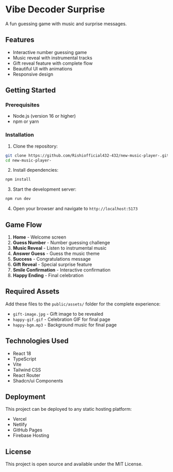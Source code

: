 # Vibe Decoder Surprise

A fun guessing game with music and surprise messages.

## Features

- Interactive number guessing game
- Music reveal with instrumental tracks
- Gift reveal feature with complete flow
- Beautiful UI with animations
- Responsive design

## Getting Started

### Prerequisites

- Node.js (version 16 or higher)
- npm or yarn

### Installation

1. Clone the repository:
```bash
git clone https://github.com/Rishiofficial432-432/new-music-player-.git
cd new-music-player-
```

2. Install dependencies:
```bash
npm install
```

3. Start the development server:
```bash
npm run dev
```

4. Open your browser and navigate to `http://localhost:5173`

## Game Flow

1. **Home** - Welcome screen
2. **Guess Number** - Number guessing challenge
3. **Music Reveal** - Listen to instrumental music
4. **Answer Guess** - Guess the music theme
5. **Success** - Congratulations message
6. **Gift Reveal** - Special surprise feature
7. **Smile Confirmation** - Interactive confirmation
8. **Happy Ending** - Final celebration

## Required Assets

Add these files to the `public/assets/` folder for the complete experience:

- `gift-image.jpg` - Gift image to be revealed
- `happy-gif.gif` - Celebration GIF for final page
- `happy-bgm.mp3` - Background music for final page

## Technologies Used

- React 18
- TypeScript
- Vite
- Tailwind CSS
- React Router
- Shadcn/ui Components

## Deployment

This project can be deployed to any static hosting platform:

- Vercel
- Netlify
- GitHub Pages
- Firebase Hosting

## License

This project is open source and available under the MIT License.
